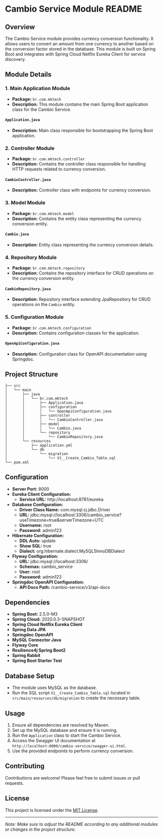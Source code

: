 # Cambio Service Module README

## Overview
The Cambio Service module provides currency conversion functionality. It allows users to convert an amount from one currency to another based on the conversion factor stored in the database. This module is built on Spring Boot and integrates with Spring Cloud Netflix Eureka Client for service discovery.

## Module Details

### 1. Main Application Module
- **Package:** `br.com.mktech`
- **Description:** This module contains the main Spring Boot application class for the Cambio Service.

#### `Application.java`
- **Description:** Main class responsible for bootstrapping the Spring Boot application.

### 2. Controller Module
- **Package:** `br.com.mktech.controller`
- **Description:** Contains the controller class responsible for handling HTTP requests related to currency conversion.

#### `CambioController.java`
- **Description:** Controller class with endpoints for currency conversion.

### 3. Model Module
- **Package:** `br.com.mktech.model`
- **Description:** Contains the entity class representing the currency conversion entity.

#### `Cambio.java`
- **Description:** Entity class representing the currency conversion details.

### 4. Repository Module
- **Package:** `br.com.mktech.repository`
- **Description:** Contains the repository interface for CRUD operations on the currency conversion entity.

#### `CambioRepository.java`
- **Description:** Repository interface extending JpaRepository for CRUD operations on the `Cambio` entity.

### 5. Configuration Module
- **Package:** `br.com.mktech.configuration`
- **Description:** Contains configuration classes for the application.

#### `OpenApiConfiguration.java`
- **Description:** Configuration class for OpenAPI documentation using Springdoc.

## Project Structure
```
├── src
│   └── main
│       ├── java
│       │   └── br.com.mktech
│       │       ├── Application.java
│       │       ├── configuration
│       │       │   └── OpenApiConfiguration.java
│       │       ├── controller
│       │       │   └── CambioController.java
│       │       ├── model
│       │       │   └── Cambio.java
│       │       └── repository
│       │           └── CambioRepository.java
│       └── resources
│           ├── application.yml
│           └── db
│               └── migration
│                   └── V1__Create_Cambio_Table.sql
└── pom.xml
```

## Configuration
- **Server Port:** 8000
- **Eureka Client Configuration:**
    - **Service URL:** http://localhost:8761/eureka
- **Database Configuration:**
    - **Driver Class Name:** com.mysql.cj.jdbc.Driver
    - **URL:** jdbc:mysql://localhost:3306/cambio_service?useTimezone=true&serverTimezone=UTC
    - **Username:** root
    - **Password:** admin123
- **Hibernate Configuration:**
    - **DDL Auto:** update
    - **Show SQL:** true
    - **Dialect:** org.hibernate.dialect.MySQL5InnoDBDialect
- **Flyway Configuration:**
    - **URL:** jdbc:mysql://localhost:3306/
    - **Schemas:** cambio_service
    - **User:** root
    - **Password:** admin123
- **Springdoc OpenAPI Configuration:**
    - **API Docs Path:** /cambio-service/v3/api-docs

## Dependencies
- **Spring Boot:** 2.5.0-M3
- **Spring Cloud:** 2020.0.3-SNAPSHOT
- **Spring Cloud Netflix Eureka Client**
- **Spring Data JPA**
- **Springdoc OpenAPI**
- **MySQL Connector Java**
- **Flyway Core**
- **Resilience4j Spring Boot2**
- **Spring Rabbit**
- **Spring Boot Starter Test**

## Database Setup
- The module uses MySQL as the database.
- Run the SQL script `V1__Create_Cambio_Table.sql` located in `src/main/resources/db/migration` to create the necessary table.

## Usage
1. Ensure all dependencies are resolved by Maven.
2. Set up the MySQL database and ensure it is running.
3. Run the `Application` class to start the Cambio Service.
4. Access the Swagger UI documentation at `http://localhost:8000/cambio-service/swagger-ui.html`.
5. Use the provided endpoints to perform currency conversion.

## Contributing
Contributions are welcome! Please feel free to submit issues or pull requests.

## License
This project is licensed under the [MIT License](LICENSE).

---

*Note: Make sure to adjust the README according to any additional modules or changes in the project structure.*